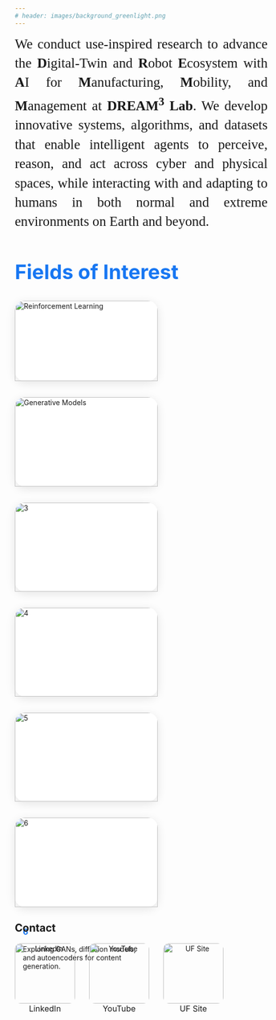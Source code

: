 ```yaml
---
# header: images/background_greenlight.png
---
```

<main class="container mt-5">
  <div style="font-size:1.7rem; line-height:2.4rem; font-family:Georgia, 'Times New Roman', serif; text-align:justify; text-justify:inter-ideograph;">
    We conduct use-inspired research to advance the 
    <strong>D</strong>igital-Twin and 
    <strong>R</strong>obot 
    <strong>E</strong>cosystem with 
    <strong>A</strong>I for 
    <strong>M</strong>anufacturing, 
    <strong>M</strong>obility, and 
    <strong>M</strong>anagement at 
    <strong>
      D</strong><strong>R</strong><strong>E</strong><strong>A</strong><strong>M</strong><sup style="font-weight: bold;">3</sup><strong> Lab</strong>. We develop innovative systems, algorithms, and datasets that enable intelligent agents to perceive, reason, and act across cyber and physical spaces, while interacting with and adapting to humans in both normal and extreme environments on Earth and beyond.
  </div>

  <!-- <section id="summary" class="mb-5">
      <h2 class="text-primary text-center">About DREAM3 Lab</h2>
      <p class="lead text-center">DREAM3 Lab is a ...<br><br></p>
      <div class="row text-center">
          <div class="col-md-4">
              <h4>Our Vision</h4>
              <p>TBD</p>
          </div>
          <div class="col-md-4">
              <h4>Our Mission</h4>
              <p>TBD</p>
          </div>
          <div class="col-md-4">
              <h4>Our Impact</h4>
              <p>TBD</p>
          </div>
      </div>
  </section> -->

<section style="max-width:1400px; margin: 0 auto;">
  <h2 style="color:#1877f2; font-size:2.5rem;">Fields of Interest</h2>
  <div style="display: flex; gap: 2rem; flex-wrap: wrap; justify-content: flex-start;">
    <div style="width: 285px; background:#fff; border-radius:20px; box-shadow:0 4px 18px rgba(0,0,0,0.1);">
      <img src="/Test_Dream/images/acc.jpg" alt="Reinforcement Learning" style="width:100%; border-radius:20px 20px 0 0;">
      <div style="padding:1rem;">
        <h3 style="color:#1877f2;">Reinforcement Learning</h3>
        <p>Autonomous decision-making and robotics.</p>
      </div>
    </div>
    <div style="width: 285px; background:#fff; border-radius:20px; box-shadow:0 4px 18px rgba(0,0,0,0.1);">
      <img src="/Test_Dream/images/acc.jpg" alt="Generative Models" style="width:100%; border-radius:20px 20px 0 0;">
      <div style="padding:1rem;">
        <h3 style="color:#1877f2;">Generative Models</h3>
        <p>Exploring GANs, diffusion models, and autoencoders for content generation.</p>
      </div>
    </div>
    <div style="width: 285px; background:#fff; border-radius:20px; box-shadow:0 4px 18px rgba(0,0,0,0.1);">
      <img src="/Test_Dream/images/acc.jpg" alt="3" style="width:100%; border-radius:20px 20px 0 0;">
      <div style="padding:1rem;">
        <h3 style="color:#1877f2;">3</h3>
        <p>Exploring GANs, diffusion models, and autoencoders for content generation.</p>
      </div>
    </div>
    <div style="width: 285px; background:#fff; border-radius:20px; box-shadow:0 4px 18px rgba(0,0,0,0.1);">
      <img src="/Test_Dream/images/acc.jpg" alt="4" style="width:100%; border-radius:20px 20px 0 0;">
      <div style="padding:1rem;">
        <h3 style="color:#1877f2;">4</h3>
        <p>Exploring GANs, diffusion models, and autoencoders for content generation.</p>
      </div>
    </div>
    <div style="width: 285px; background:#fff; border-radius:20px; box-shadow:0 4px 18px rgba(0,0,0,0.1);">
      <img src="/Test_Dream/images/acc.jpg" alt="5" style="width:100%; border-radius:20px 20px 0 0;">
      <div style="padding:1rem;">
        <h3 style="color:#1877f2;">5</h3>
        <p>Exploring GANs, diffusion models, and autoencoders for content generation.</p>
      </div>
    </div>
    <div style="width: 285px; background:#fff; border-radius:20px; box-shadow:0 4px 18px rgba(0,0,0,0.1);">
      <img src="/Test_Dream/images/acc.jpg" alt="6" style="width:100%; border-radius:20px 20px 0 0;">
      <div style="padding:1rem;">
        <h3 style="color:#1877f2;">6</h3>
        <p>Exploring GANs, diffusion models, and autoencoders for content generation.</p>
      </div>
    </div>
  </div>
</section>

<h2>Contact</h2>
  <div style="display: flex; gap: 2em; margin-bottom: 2em;">
    <div style="text-align: center;">
      <img src="/images/linkedin_qr.png" alt="LinkedIn" style="width:120px; border-radius:12px;"><br>
      <span style="font-size:1rem;">LinkedIn</span>
    </div>
    <div style="text-align: center;">
      <img src="/images/youtube_qr.png" alt="YouTube" style="width:120px; border-radius:12px;"><br>
      <span style="font-size:1rem;">YouTube</span>
    </div>
    <div style="text-align: center;">
      <img src="/Test_Dream/images/QR_code.png" alt="UF Site" style="width:120px; border-radius:12px;"><br>
      <span style="font-size:1rem;">UF Site</span>
    </div>
  </div>
</main>